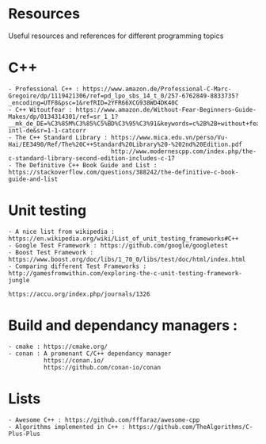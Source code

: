 # Resources
Useful resources and references for different programming topics 

# C++ 
    - Professional C++ : https://www.amazon.de/Professional-C-Marc-Gregoire/dp/1119421306/ref=pd_lpo_sbs_14_t_0/257-6762849-8833735?_encoding=UTF8&psc=1&refRID=2YFR66XCG938WD4DK40C
    - C++ Witoutfear : https://www.amazon.de/Without-Fear-Beginners-Guide-Makes/dp/0134314301/ref=sr_1_1?__mk_de_DE=%C3%85M%C3%85%C5%BD%C3%95%C3%91&keywords=c%2B%2B+without+fear&qid=1555877134&s=books-intl-de&sr=1-1-catcorr
    - The C++ Standard Library : https://www.mica.edu.vn/perso/Vu-Hai/EE3490/Ref/The%20C++Standard%20Library%20-%202nd%20Edition.pdf
                                 http://www.modernescpp.com/index.php/the-c-standard-library-second-edition-includes-c-17
    - The Definitive C++ Book Guide and List : https://stackoverflow.com/questions/388242/the-definitive-c-book-guide-and-list

# Unit testing 
    - A nice list from wikipedia : https://en.wikipedia.org/wiki/List_of_unit_testing_frameworks#C++
    - Google Test Framework : https://github.com/google/googletest
    - Boost Test Framework : https://www.boost.org/doc/libs/1_70_0/libs/test/doc/html/index.html
    - Comparing different Test Frameworks : http://gamesfromwithin.com/exploring-the-c-unit-testing-framework-jungle
                                            https://accu.org/index.php/journals/1326
    
# Build and dependancy managers :
    - cmake : https://cmake.org/
    - conan : A promenant C/C++ dependancy manager 
              https://conan.io/
              https://github.com/conan-io/conan

# Lists 
    - Awesome C++ : https://github.com/fffaraz/awesome-cpp
    - Algorithms implemented in C++ : https://github.com/TheAlgorithms/C-Plus-Plus
    
